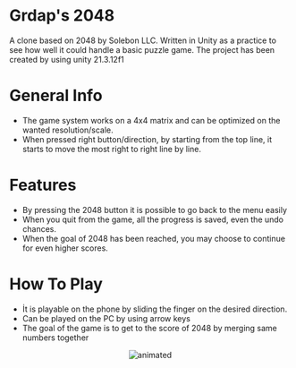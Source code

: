 # Grdap's 2048
A clone based on 2048 by Solebon LLC. Written in Unity as a practice to see how well it could handle a basic puzzle game.
The project has been created by using unity 21.3.12f1

# General Info

* The game system works on a 4x4 matrix and can be optimized on the wanted resolution/scale.
* When pressed right button/direction, by starting from the top line, it starts to move the most right to right line by line.

# Features 

* By pressing the 2048 button it is possible to go back to the menu easily
* When you quit from the game, all the progress is saved, even the undo chances.
* When the goal of 2048 has been reached, you may choose to continue for even higher scores.

# How To Play

* İt is playable on the phone by sliding the finger on the desired direction.
* Can be played on the PC by using arrow keys
* The goal of the game is to get to the score of 2048 by merging same numbers together
 

<p align="center">
  <img src="https://user-images.githubusercontent.com/48296580/201082224-c8285841-b0c1-47d6-b01d-c5309c929945.gif" alt="animated" />
</p>
